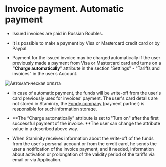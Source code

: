 # Invoice payment. Automatic payment

* Issued invoices are paid in Russian Roubles. 

* It is possible to make a payment by Visa or Mastercard credit card or by Paypal. 

* Payment for the issued invoice may be charged automatically if the user previously made a payment from Visa or Mastercard card and turns on a **"Charge automatically**" attribute in the section "Settings" - "Tariffs and invoices" in the user's Account.

![Автоматическая оплата](http://content.staminity.com/assets/images/_new/tariffs/tariff-auto-payments.png)

* In case of automatic payment, the funds will be write-off from the user's card previously used for invoices’ payment. The user's card details are not stored in Staminity, the [Fondy company](https://fondy.eu) \(payment partner\) is responsible for such information storage.

* **The “Charge automatically” attribute is set to "Turn on" after the first successful payment of the invoice. **The user can change the attribute value in a described above way.

* When Staminity receives information about the write-off of the funds from the user's personal account or from the credit card, he sends the user a notification of the invoice payment, and if needed, information about activation or prolongation of the validity period of the tariffs via email or via Application.



